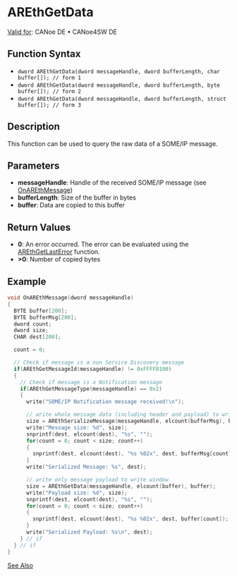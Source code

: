 # AREthGetData

[Valid for](../../../../Shared/FeatureAvailability.md): CANoe DE • CANoe4SW DE

## Function Syntax

- `dword AREthGetData(dword messageHandle, dword bufferLength, char buffer[]); // form 1`
- `dword AREthGetData(dword messageHandle, dword bufferLength, byte buffer[]); // form 2`
- `dword AREthGetData(dword messageHandle, dword bufferLength, struct buffer[]); // form 3`

## Description

This function can be used to query the raw data of a SOME/IP message.

## Parameters

- **messageHandle**: Handle of the received SOME/IP message (see [OnAREthMessage](CAPLfunctionOnAREthMessage.md))
- **bufferLength**: Size of the buffer in bytes
- **buffer**: Data are copied to this buffer

## Return Values

- **0**: An error occurred. The error can be evaluated using the [AREthGetLastError](CAPLfunctionAREthGetLastError.md) function.
- **>0**: Number of copied bytes

## Example

```c
void OnAREthMessage(dword messageHandle)
{
  BYTE buffer[200];
  BYTE bufferMsg[200];
  dword count;
  dword size;
  CHAR dest[200];

  count = 0;

  // Check if message is a non Service Discovery message
  if(AREthGetMessageId(messageHandle) != 0xFFFF8100)
  {
    // Check if message is a Notification message
    if(AREthGetMessageType(messageHandle) == 0x2)
    {
      write("SOME/IP Notification message received!\n");

      // write whole message data (including header and payload) to write window
      size = AREthSerializeMessage(messageHandle, elcount(bufferMsg), bufferMsg);
      write("Message size: %d", size);
      snprintf(dest, elcount(dest), "%s", "");
      for(count = 0; count < size; count++)
      {
        snprintf(dest, elcount(dest), "%s %02x", dest, bufferMsg[count]);
      }
      write("Serialized Message: %s", dest);

      // write only message payload to write window
      size = AREthGetData(messageHandle, elcount(buffer), buffer);
      write("Payload size: %d", size);
      snprintf(dest, elcount(dest), "%s", "");
      for(count = 0; count < size; count++)
      {
        snprintf(dest, elcount(dest), "%s %02x", dest, buffer[count]);
      }
      write("Serialized Payload: %s\n", dest);
    } // if
  } // if
}
```

[See Also](javascript:void(0);)
